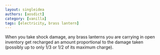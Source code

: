 ```yaml
---
layout: singleidea
authors: [aosdict]
category: [vanilla]
tags: [electricity, brass lantern]
---
```

When you take shock damage, any brass lanterns you are carrying in open inventory get recharged an amount proportional to the damage taken (possibly up to only 1/3 or 1/2 of its maximum charge).
